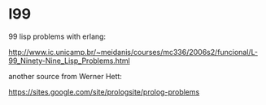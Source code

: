l99
===

99 lisp problems with erlang:

http://www.ic.unicamp.br/~meidanis/courses/mc336/2006s2/funcional/L-99_Ninety-Nine_Lisp_Problems.html

another source from Werner Hett:

https://sites.google.com/site/prologsite/prolog-problems
